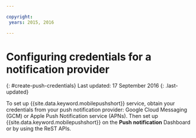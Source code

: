 ```yaml
---

copyright:
 years: 2015, 2016

---
```

# Configuring credentials for a notification provider
{: #create-push-credentials}
Last updated: 17 September 2016
{: .last-updated}

To set up {{site.data.keyword.mobilepushshort}} service, obtain your credentials from your push notification provider: Google Cloud Messaging (GCM) or Apple Push Notification service (APNs). Then set up {{site.data.keyword.mobilepushshort}} on the **Push notification** Dashboard or by using the ReST APIs.
